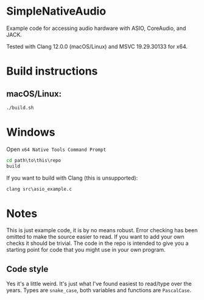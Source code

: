 # SimpleNativeAudio
Example code for accessing audio hardware with ASIO, CoreAudio, and JACK.

Tested with Clang 12.0.0 (macOS/Linux) and MSVC 19.29.30133 for x64.

# Build instructions

## macOS/Linux:

```bash
./build.sh
```

# Windows

Open `x64 Native Tools Command Prompt`

```cmd
cd path\to\this\repo
build
```

If you want to build with Clang (this is unsupported):

```cmd
clang src\asio_example.c
```

# Notes

This is just example code, it is by no means robust. Error checking has been
omitted to make the source easier to read. If you want to add your own checks
it should be trivial. The code in the repo is intended to give you a starting
point for code that you might use in your own program.

## Code style

Yes it's a little weird. It's just what I've found easiest to read/type over the years.
Types are `snake_case`, both variables and functions are `PascalCase`.
